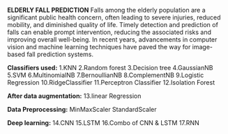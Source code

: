 **ELDERLY FALL PREDICTION**
Falls among the elderly population are a significant public health concern, often leading to severe injuries, reduced mobility, and diminished quality of life. Timely detection and prediction of falls can enable prompt intervention, reducing the associated risks and improving overall well-being. In recent years, advancements in computer vision and machine learning techniques have paved the way for image-based fall prediction systems. 


**Classifiers used:**
1.KNN
2.Random forest
3.Decision tree
4.GaussianNB
5.SVM
6.MultinomialNB
7.BernoullianNB
8.ComplementNB
9.Logistic Regression 
10.RidgeClassifier
11.Perceptron Classifier
12.Isolation Forest

**After data augmentation:**
13.linear Regression 

**Data Preprocessing:**
MinMaxScaler
StandardScaler 

**Deep learning:**
14.CNN
15.LSTM
16.Combo of CNN & LSTM
17.RNN
